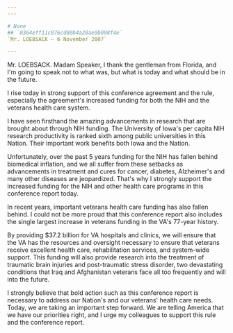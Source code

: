 ```yaml
---
---

# None
## `0364eff11c876cd80b4a28ae9b098f4e`
`Mr. LOEBSACK — 6 November 2007`

---
```



Mr. LOEBSACK. Madam Speaker, I thank the gentleman from Florida, and 
I'm going to speak not to what was, but what is today and what should 
be in the future.

I rise today in strong support of this conference agreement and the 
rule, especially the agreement's increased funding for both the NIH and 
the veterans health care system.

I have seen firsthand the amazing advancements in research that are 
brought about through NIH funding. The University of Iowa's per capita 
NIH research productivity is ranked sixth among public universities in 
this Nation. Their important work benefits both Iowa and the Nation.

Unfortunately, over the past 5 years funding for the NIH has fallen 
behind biomedical inflation, and we all suffer from these setbacks as 
advancements in treatment and cures for cancer, diabetes, Alzheimer's 
and many other diseases are jeopardized. That's why I strongly support 
the increased funding for the NIH and other health care programs in 
this conference report today.

In recent years, important veterans health care funding has also 
fallen behind. I could not be more proud that this conference report 
also includes the single largest increase in veterans funding in the 
VA's 77-year history.

By providing $37.2 billion for VA hospitals and clinics, we will 
ensure that the VA has the resources and oversight necessary to ensure 
that veterans receive excellent health care, rehabilitation services, 
and system-wide support. This funding will also provide research into 
the treatment of traumatic brain injuries and post-traumatic stress 
disorder, two devastating conditions that Iraq and Afghanistan veterans 
face all too frequently and will into the future.

I strongly believe that bold action such as this conference report is 
necessary to address our Nation's and our veterans' health care needs. 
Today, we are taking an important step forward. We are telling America 
that we have our priorities right, and I urge my colleagues to support 
this rule and the conference report.